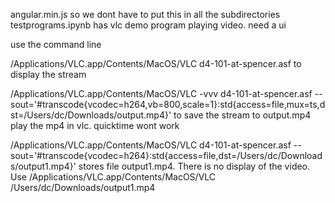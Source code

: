 angular.min.js so we dont have to put this in all the subdirectories
testprograms.ipynb has vlc demo program playing video. need a ui

use the command line 

/Applications/VLC.app/Contents/MacOS/VLC d4-101-at-spencer.asf to display the stream

/Applications/VLC.app/Contents/MacOS/VLC -vvv d4-101-at-spencer.asf --sout='#transcode{vcodec=h264,vb=800,scale=1}:std{access=file,mux=ts,dst=/Users/dc/Downloads/output.mp4}' to save the stream to output.mp4
play the mp4 in vlc. quicktime wont work


/Applications/VLC.app/Contents/MacOS/VLC d4-101-at-spencer.asf --sout='#transcode{vcodec=h264}:std{access=file,dst=/Users/dc/Downloads/output1.mp4}'
stores file output1.mp4. There is no display of the video. 
Use /Applications/VLC.app/Contents/MacOS/VLC /Users/dc/Downloads/output1.mp4


